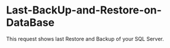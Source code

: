 # Last-BackUp-and-Restore-on-DataBase
This request shows last Restore and Backup of your SQL Server.
